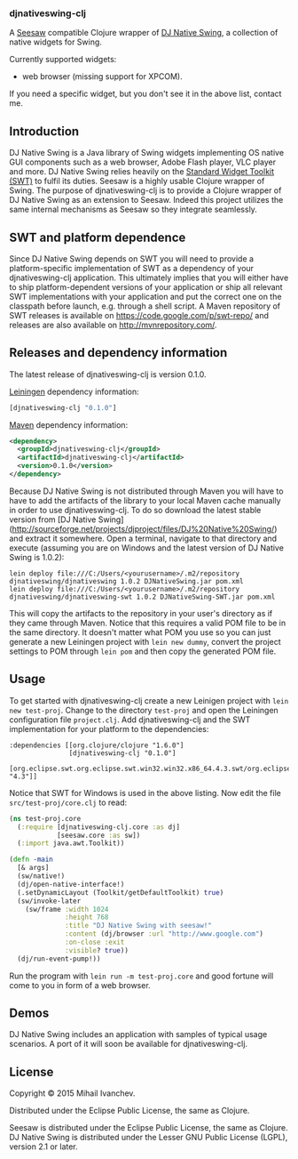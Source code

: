 ### djnativeswing-clj

A [Seesaw](https://github.com/daveray/seesaw) compatible Clojure wrapper of [DJ Native Swing](http://djproject.sourceforge.net/ns/), a collection of native widgets for Swing.

Currently supported widgets:

* web browser (missing support for XPCOM).

If you need a specific widget, but you don't see it in the above list, contact me.

## Introduction

DJ Native Swing is a Java library of Swing widgets implementing OS native GUI components such as a web browser, Adobe Flash player, VLC player and more. DJ Native Swing relies heavily on the [Standard Widget Toolkit (SWT)](https://www.eclipse.org/swt/) to fulfil its duties. Seesaw is a highly usable Clojure wrapper of Swing. The purpose of djnativeswing-clj is to provide a Clojure wrapper of DJ Native Swing as an extension to Seesaw. Indeed this project utilizes the same internal mechanisms as Seesaw so they integrate seamlessly.

## SWT and platform dependence

Since DJ Native Swing depends on SWT you will need to provide a platform-specific implementation of SWT as a dependency of your djnativeswing-clj application. This ultimately implies that you will either have to ship platform-dependent versions of your application or ship all relevant SWT implementations with your application and put the correct one on the classpath before launch, e.g. through a shell script. A Maven repository of SWT releases is available on https://code.google.com/p/swt-repo/ and releases are also available on http://mvnrepository.com/.

## Releases and dependency information

The latest release of djnativeswing-clj is version 0.1.0.

[Leiningen](https://github.com/technomancy/leiningen) dependency information:

```clojure
[djnativeswing-clj "0.1.0"]
```

[Maven](http://maven.apache.org/) dependency information:

```xml
<dependency>
  <groupId>djnativeswing-clj</groupId>
  <artifactId>djnativeswing-clj</artifactId>
  <version>0.1.0</version>
</dependency>
```

Because DJ Native Swing is not distributed through Maven you will have to have to add the artifacts of the library to your local Maven cache manually in order to use djnativeswing-clj. To do so download the latest stable version from [DJ Native Swing] (http://sourceforge.net/projects/djproject/files/DJ%20Native%20Swing/) and extract it somewhere. Open a terminal, navigate to that directory and execute (assuming you are on Windows and the latest version of DJ Native Swing is 1.0.2):

```
lein deploy file:///C:/Users/<yourusername>/.m2/repository djnativeswing/djnativeswing 1.0.2 DJNativeSwing.jar pom.xml
lein deploy file:///C:/Users/<yourusername>/.m2/repository djnativeswing/djnativeswing-swt 1.0.2 DJNativeSwing-SWT.jar pom.xml
```

This will copy the artifacts to the repository in your user's directory as if they came through Maven. Notice that this requires a valid POM file to be in the same directory. It doesn't matter what POM you use so you can just generate a new Leiningen project with `lein new dummy`, convert the project settings to POM through `lein pom` and then copy the generated POM file.

## Usage

To get started with djnativeswing-clj create a new Leinigen project with `lein new test-proj`. Change to the directory `test-proj` and open the Leiningen configuration file `project.clj`. Add djnativeswing-clj and the SWT implementation for your platform to the dependencies:

```
:dependencies [[org.clojure/clojure "1.6.0"]
               [djnativeswing-clj "0.1.0"]
               [org.eclipse.swt.org.eclipse.swt.win32.win32.x86_64.4.3.swt/org.eclipse.swt.win32.win32.x86_64 "4.3"]]
```

Notice that SWT for Windows is used in the above listing. Now edit the file `src/test-proj/core.clj` to read:

```clojure
(ns test-proj.core
  (:require [djnativeswing-clj.core :as dj]
            [seesaw.core :as sw])
  (:import java.awt.Toolkit))

(defn -main
  [& args]
  (sw/native!)
  (dj/open-native-interface!)
  (.setDynamicLayout (Toolkit/getDefaultToolkit) true)
  (sw/invoke-later
    (sw/frame :width 1024
              :height 768
              :title "DJ Native Swing with seesaw!"
              :content (dj/browser :url "http://www.google.com")
              :on-close :exit
              :visible? true))
  (dj/run-event-pump!))
```

Run the program with `lein run -m test-proj.core` and good fortune will come to you in form of a web browser.

## Demos

DJ Native Swing includes an application with samples of typical usage scenarios. A port of it will soon be available for djnativeswing-clj.

## License

Copyright © 2015 Mihail Ivanchev.

Distributed under the Eclipse Public License, the same as Clojure.

Seesaw is distributed under the Eclipse Public License, the same as Clojure.
DJ Native Swing is distributed under the Lesser GNU Public License (LGPL), version 2.1 or later.
